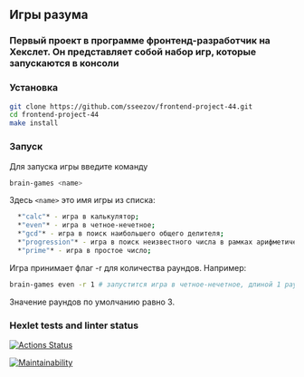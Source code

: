## Игры разума

### Первый проект в программе фронтенд-разработчик на Хекслет. Он представляет собой набор игр, которые запускаются в консоли

### Установка

```bash
git clone https://github.com/sseezov/frontend-project-44.git
cd frontend-project-44
make install
```

### Запуск

Для запуска игры введите команду

```bash
brain-games <name>
```

Здесь `<name>` это имя игры из списка:

```bash
  *"calc"* - игра в калькулятор;
  *"even"* - игра в четное-нечетное;
  *"gcd"* - игра в поиск наибольшего общего делителя;
  *"progression"* - игра в поиск неизвестного числа в рамках арифметической прогрессии;
  *"prime"* - игра в простое число;
```

Игра принимает флаг -r для количества раундов. Например:

```bash
brain-games even -r 1 # запустится игра в четное-нечетное, длиной 1 раунд
```

Значение раундов по умолчанию равно 3.

### Hexlet tests and linter status

[![Actions Status](https://github.com/sseezov/frontend-project-44/workflows/hexlet-check/badge.svg)](https://github.com/sseezov/frontend-project-44/actions)

[![Maintainability](https://api.codeclimate.com/v1/badges/21aa19ce9cb07c0c395b/maintainability)](https://codeclimate.com/github/sseezov/frontend-project-44/maintainability)
